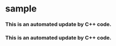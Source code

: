 # sample
### This is an automated update by C++ code.

### This is an automated update by C++ code.
